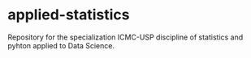 # applied-statistics


Repository for the specialization ICMC-USP discipline of statistics and pyhton applied to Data Science.
